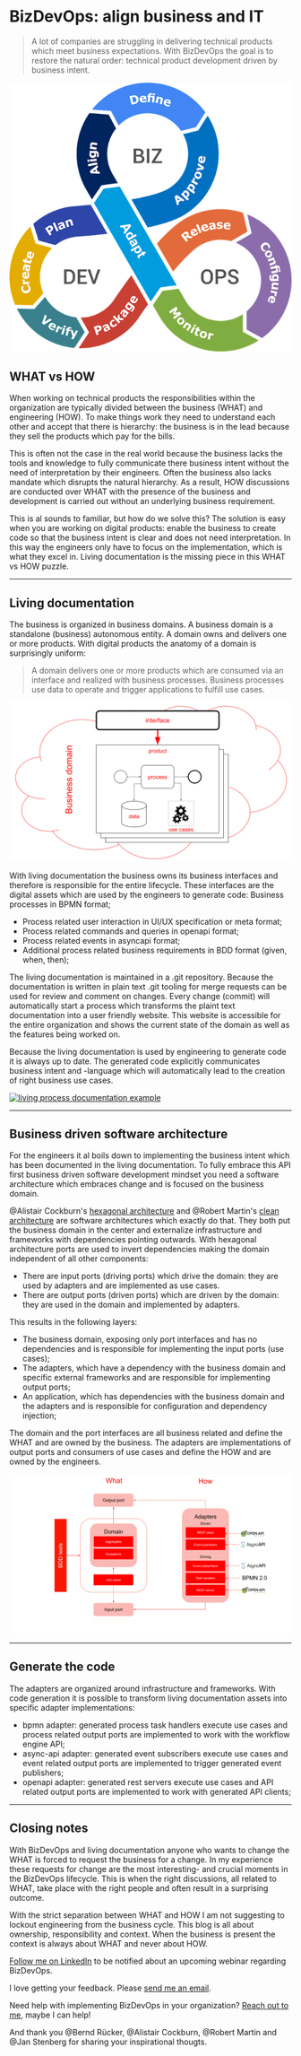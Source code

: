 # BizDevOps: align business and IT

> A lot of companies are struggling in delivering technical products which meet business expectations. With BizDevOps the goal is to restore the natural order: technical product development driven by business intent.

![BizDevOps](bizdevops.png?align=center)

## WHAT vs HOW

When working on technical products the responsibilities within the organization are typically divided between the business (WHAT) and engineering (HOW). To make things work they need to understand each other and accept that there is hierarchy: the business is in the lead because they sell the products which pay for the bills.

This is often not the case in the real world because the business lacks the tools and knowledge to fully communicate there business intent without the need of interpretation by their engineers. Often the business also lacks mandate which disrupts the natural hierarchy. As a result, HOW discussions are conducted over WHAT with the presence of the business and development is carried out without an underlying business requirement.

This is al sounds to familiar, but how do we solve this? The solution is easy when you are working on digital products: enable the business to create code so that the business intent is clear and does not need interpretation. In this way the engineers only have to focus on the implementation, which is what they excel in. Living documentation is the missing piece in this WHAT vs HOW puzzle.

---

## Living documentation

The business is organized in business domains. A business domain is a standalone (business) autonomous entity. A domain owns and delivers one or more products. With digital products the anatomy of a domain is surprisingly uniform:

> A domain delivers one or more products which are consumed via an interface and realized with business processes. Business processes use data to operate and trigger applications to fulfill use cases.

![anatomy of a business domain](business-domain.svg?align=right)


With living documentation the business owns its business interfaces and therefore is responsible for the entire lifecycle. These interfaces are the digital assets which are used by the engineers to generate code:
Business processes  in BPMN format;

* Process related user interaction in UI/UX specification or meta format;
* Process related commands and queries in openapi format;
* Process related events in asyncapi format;
* Additional process related business requirements in BDD format (given, when, then);

The living documentation is maintained in a .git repository. Because the documentation is written in plain text .git tooling for merge requests can be used for review and comment on changes. Every change (commit) will automatically start a process which transforms the plaint text documentation into a user friendly website. This website is accessible for the entire organization and shows the current state of the domain as well as the features being worked on.

Because the living documentation is used by engineering to generate code it is always up to date. The generated code explicitly communicates business intent and -language which will automatically lead to the creation of right business use cases.


[![living process documentation example](living-documentation.png)](living-documentation.md)

---

## Business driven software architecture

For the engineers it al boils down to implementing the business intent which has been documented in the living documentation. To fully embrace this API first business driven software development mindset you need a software architecture which embraces change and is focused on the business domain.

@Alistair Cockburn's [hexagonal architecture](https://en.wikipedia.org/wiki/Hexagonal_architecture_(software)) and @Robert Martin's [clean architecture](https://blog.cleancoder.com/uncle-bob/2012/08/13/the-clean-architecture.html) are software architectures which exactly do that. They both put the business domain in the center and externalize infrastructure and frameworks with dependencies pointing outwards. With hexagonal architecture ports are used to invert dependencies making the domain independent of all other components: 

* There are input ports (driving ports) which drive the domain: they are used by adapters and are implemented as use cases. 
* There are output ports (driven ports) which are driven by the domain: they are used in the domain and implemented by adapters.

This results in the following layers:

* The business domain, exposing only port interfaces and has no dependencies and is responsible for implementing the input ports (use cases);
* The adapters, which have a dependency with the business domain and specific external frameworks and are responsible for implementing output ports;
* An application, which has dependencies with the business domain and the adapters and is responsible for configuration and dependency injection;

The domain and the port interfaces are all business related and define the WHAT and are owned by the business. The adapters are implementations of output ports and consumers of use cases and define the HOW and are owned by the engineers.

![hexagonal architecture: a business driven software architecture](hexagonal-architecture.svg)

---

## Generate the code

The adapters are organized around infrastructure and frameworks. With code generation it is possible to transform living documentation assets into specific adapter implementations:

* bpmn adapter: generated process task handlers execute use cases and process related output ports are implemented to work with the workflow engine API;
* async-api adapter: generated event subscribers execute use cases and event related output ports are implemented to trigger generated event publishers;
* openapi adapter: generated rest servers execute use cases and API related output ports are implemented to work with generated API clients;

---

## Closing notes

With BizDevOps and living documentation anyone who wants to change the WHAT is forced to request the business for a change. In my experience these requests for change are the most interesting- and crucial moments in the BizDevOps lifecycle. This is when the right discussions, all related to WHAT, take place with the right people and often result in a surprising outcome.

With the strict separation between WHAT and HOW I am not suggesting to lockout engineering from the business cycle. This blog is all about ownership, responsibility and context. When the business is present the context is always about WHAT and never about HOW.

[Follow me on LinkedIn](https://www.linkedin.com/in/arjan-geertsema-051ab66/) to be notified about an upcoming webinar regarding BizDevOps.

I love getting your feedback. Please [send me an email](mailto:arjan@synion.nl).

Need help with implementing BizDevOps in your organization? [Reach out to me](mailto:arjan@synion.nl), maybe I can help!

And thank you @Bernd Rücker, @Alistair Cockburn, @Robert Martin and @Jan Stenberg for sharing your inspirational thougts.